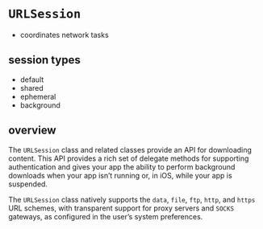 # `URLSession`

* coordinates network tasks

## session types
* default
* shared
* ephemeral
* background

## overview
The `URLSession` class and related classes provide an API for downloading content.
This API provides a rich set of delegate methods for supporting authentication
and gives your app the ability to perform background downloads when your app
isn’t running or, in iOS, while your app is suspended.

The `URLSession` class natively supports the `data`, `file`, `ftp`, `http`, and `https` URL
schemes, with transparent support for proxy servers and `SOCKS` gateways, as
configured in the user’s system preferences.
